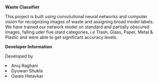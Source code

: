 **Waste Classifier**
<p>
This project is built using convolutional neural networks and computer vision for recognizing images of waste and assigning broad model labels. We have trained our network model on standard and partially obscured images, falling uder five stard categories, i.e Trash, Glass, Paper, Metal & Plastic and were able to get significant accuracy levels.
<p>  

**Developer Information**
<p>Developed by
  <li>Anuj Raghani</li>
  <li>Dyuwan Shukla</li>
  <li>Owais Hetavkar</li>
